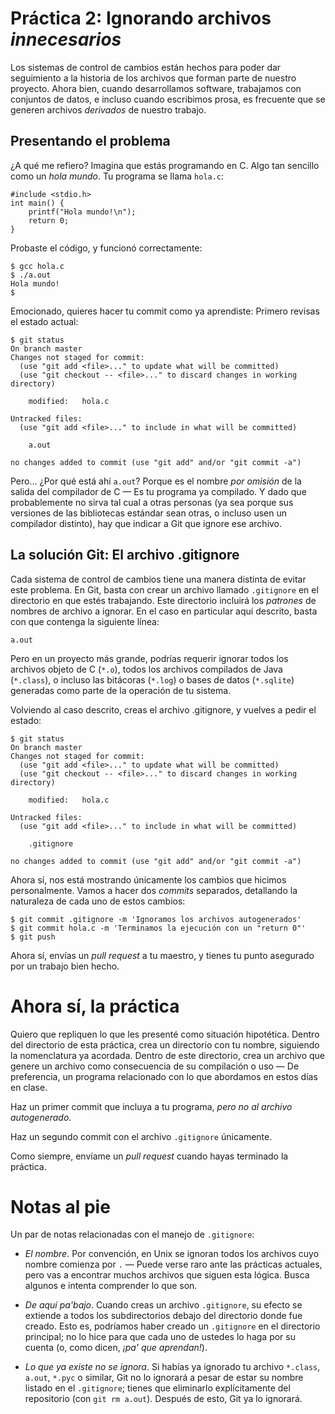 # Práctica 2: Ignorando archivos *innecesarios*

Los sistemas de control de cambios están hechos para poder dar
seguimiento a la historia de los archivos que forman parte de nuestro
proyecto. Ahora bien, cuando desarrollamos software, trabajamos con
conjuntos de datos, e incluso cuando escribimos prosa, es frecuente
que se generen archivos *derivados* de nuestro trabajo.

## Presentando el problema

¿A qué me refiero? Imagina que estás programando en C. Algo tan
sencillo como un *hola mundo*. Tu programa se llama `hola.c`:

	#include <stdio.h>
	int main() {
	    printf("Hola mundo!\n");
		return 0;
	}

Probaste el código, y funcionó correctamente:

    $ gcc hola.c
	$ ./a.out
	Hola mundo!
	$

Emocionado, quieres hacer tu commit como ya aprendiste: Primero
revisas el estado actual:

	$ git status
	On branch master
	Changes not staged for commit:
      (use "git add <file>..." to update what will be committed)
	  (use "git checkout -- <file>..." to discard changes in working directory)

		modified:   hola.c

    Untracked files:
      (use "git add <file>..." to include in what will be committed)

    	a.out

	no changes added to commit (use "git add" and/or "git commit -a")

Pero... ¿Por qué está ahí `a.out`? Porque es el nombre *por omisión*
de la salida del compilador de C — Es tu programa ya compilado. Y dado
que probablemente no sirva tal cual a otras personas (ya sea porque
sus versiones de las bibliotecas estándar sean otras, o incluso usen
un compilador distinto), hay que indicar a Git que ignore ese archivo.

## La solución Git: El archivo .gitignore

Cada sistema de control de cambios tiene una manera distinta de evitar
este problema. En Git, basta con crear un archivo llamado `.gitignore`
en el directorio en que estés trabajando. Este directorio incluirá los
*patrones* de nombres de archivo a ignorar. En el caso en particular
aquí descrito, basta con que contenga la siguiente línea:

    a.out

Pero en un proyecto más grande, podrías requerir ignorar todos los
archivos objeto de C (`*.o`), todos los archivos compilados de Java
(`*.class`), o incluso las bitácoras (`*.log`) o bases de datos
(`*.sqlite`) generadas como parte de la operación de tu sistema.

Volviendo al caso descrito, creas el archivo .gitignore, y vuelves a
pedir el estado:

    $ git status
	On branch master
	Changes not staged for commit:
      (use "git add <file>..." to update what will be committed)
	  (use "git checkout -- <file>..." to discard changes in working directory)

		modified:   hola.c

    Untracked files:
      (use "git add <file>..." to include in what will be committed)

    	.gitignore

	no changes added to commit (use "git add" and/or "git commit -a")

Ahora sí, nos está mostrando únicamente los cambios que hicimos
personalmente. Vamos a hacer dos *commits* separados, detallando la
naturaleza de cada uno de estos cambios:

	$ git commit .gitignore -m 'Ignoramos los archivos autogenerados'
	$ git commit hola.c -m 'Terminamos la ejecución con un "return 0"'
	$ git push

Ahora sí, envías un *pull request* a tu maestro, y tienes tu punto
asegurado por un trabajo bien hecho.

# Ahora sí, la práctica

Quiero que repliquen lo que les presenté como situación
hipotética. Dentro del directorio de esta práctica, crea un directorio
con tu nombre, siguiendo la nomenclatura ya acordada. Dentro de este
directorio, crea un archivo que genere un archivo como consecuencia de
su compilación o uso — De preferencia, un programa relacionado con lo
que abordamos en estos días en clase.

Haz un primer commit que incluya a tu programa, *pero no al archivo
autogenerado*.

Haz un segundo commit con el archivo `.gitignore` únicamente.

Como siempre, envíame un *pull request* cuando hayas terminado la
práctica.

# Notas al pie

Un par de notas relacionadas con el manejo de `.gitignore`:

- *El nombre*. Por convención, en Unix se ignoran todos los archivos
  cuyo nombre comienza por `.` — Puede verse raro ante las prácticas
  actuales, pero vas a encontrar muchos archivos que siguen esta
  lógica. Busca algunos e intenta comprender lo que son.

- *De aquí pa'bajo*. Cuando creas un archivo `.gitignore`, su efecto
  se extiende a todos los subdirectorios debajo del directorio donde
  fue creado. Esto es, podríamos haber creado un `.gitignore` en el
  directorio principal; no lo hice para que cada uno de ustedes lo
  haga por su cuenta (o, como dicen, *¡pa' que aprendan!*).

- *Lo que ya existe no se ignora*. Si habías ya ignorado tu archivo
  `*.class`, `a.out`, `*.pyc` o similar, Git no lo ignorará a pesar de
  estar su nombre listado en el `.gitignore`; tienes que eliminarlo
  explícitamente del repositorio (con `git rm a.out`). Después de
  esto, Git ya lo ignorará.
